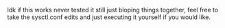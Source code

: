 Idk if this works never tested it still just bloping things together, feel free to take the sysctl.conf edits and just executing it yourself if you would like. 
